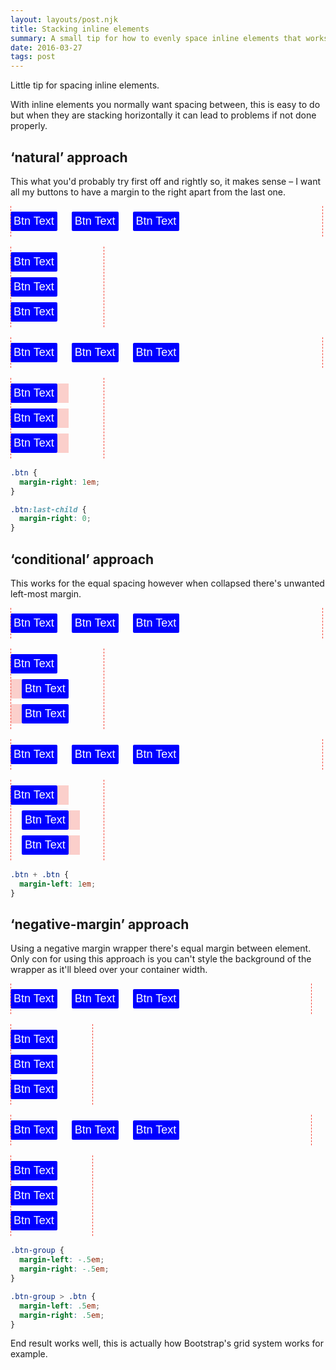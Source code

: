 ```yaml
---
layout: layouts/post.njk
title: Stacking inline elements
summary: A small tip for how to evenly space inline elements that works when wrapping
date: 2016-03-27
tags: post
---
```


<style>
.btn-group {
  margin-left: -.5em;
  margin-right: -.5em;
}

.btn-group > .btn {
  margin-left: .5em;
  margin-right: .5em;
}

.alternative-btn + .alternative-btn {
  margin-left: 1em;
}

.traditional-btn {
  margin-right: 1em;
}
.traditional-btn:last-child {
  margin-right: 0;
}

.btn {
  position: relative;
  box-sizing: border-box;
  display: inline-block;
  padding: 5px;
  margin-bottom: .5em;
  border-radius: 2px;
  background-color: blue;
  color: white;
  white-space: nowrap;
  font-family: sans-serif;
}

.demo-outline {
  overflow: hidden;
  position: relative;
  max-width: 500px;
  padding-top: .5em;
  margin-bottom: 1rem;
  font-size: 18px;
}

.demo-outline-truncated {
  max-width: 150px;
  white-space: normal;
}

.demo-outline:after {
  content: '';
  position: absolute;
  top: 0;
  right: 0;
  left: 0;
  bottom: 0;
  border-left: 1px dashed rgb(244, 67, 54);
  border-right: 1px dashed rgb(244, 67, 54);
}

.demo-outline.btn-group:after {
  right: .5em;
  left: .5em;
}

.demo-outline-truncated:not(.btn-group) .btn:before {
  content: '';
  position: absolute;
  top: 0;
  right: 100%;
  height: 100%;
  width: 1em;
  background-color: rgba(244, 67, 54, .25);
}

.text-right .btn:before {
  left: 100%;
  right: auto;
}
</style>  

Little tip for spacing inline elements.

With inline elements you normally want spacing between,
this is easy to do but when they are stacking horizontally
it can lead to problems if not done properly.

## ‘natural’ approach

This what you'd probably try first off and rightly so,
it makes sense –
I want all my buttons to have a margin to the right apart from the last one.

<div class="grid">
<div class="grid-col">
<div class="demo-outline">
<span class="traditional-btn btn">Btn Text</span>
<span class="traditional-btn btn">Btn Text</span>
<span class="traditional-btn btn">Btn Text</span>
</div>
<div class="demo-outline demo-outline-truncated">
<span class="traditional-btn btn">Btn Text</span>
<span class="traditional-btn btn">Btn Text</span>
<span class="traditional-btn btn">Btn Text</span>
</div>
</div>
<div class="grid-col">
<div class="demo-outline text-right">
<span class="traditional-btn btn">Btn Text</span>
<span class="traditional-btn btn">Btn Text</span>
<span class="traditional-btn btn">Btn Text</span>
</div>
<div class="demo-outline demo-outline-truncated text-right">
<span class="traditional-btn btn">Btn Text</span>
<span class="traditional-btn btn">Btn Text</span>
<span class="traditional-btn btn">Btn Text</span>
</div>
</div>
</div>

```css
.btn {
  margin-right: 1em;
}

.btn:last-child {
  margin-right: 0;
}
```


## ‘conditional’ approach

This works for the equal spacing however when collapsed there's unwanted left-most margin.

<div class="grid">
<div class="grid-col">
<div class="demo-outline">
<span class="alternative-btn btn">Btn Text</span>
<span class="alternative-btn btn">Btn Text</span>
<span class="alternative-btn btn">Btn Text</span>
</div>
<div class="demo-outline demo-outline-truncated">
<span class="alternative-btn btn">Btn Text</span>
<span class="alternative-btn btn">Btn Text</span>
<span class="alternative-btn btn">Btn Text</span>
</div>
</div>
<div class="grid-col">
<div class="demo-outline text-right">
<span class="alternative-btn btn">Btn Text</span>
<span class="alternative-btn btn">Btn Text</span>
<span class="alternative-btn btn">Btn Text</span>
</div>
<div class="demo-outline demo-outline-truncated text-right">
<span class="alternative-btn btn">Btn Text</span>
<span class="alternative-btn btn">Btn Text</span>
<span class="alternative-btn btn">Btn Text</span>
</div>
</div>
</div>

```css
.btn + .btn {
  margin-left: 1em;
}
```

## ‘negative-margin’ approach

Using a negative margin wrapper there's equal margin between element.
Only con for using this approach is you can't style the background of the wrapper
as it'll bleed over your container width.

<div class="grid">
<div class="grid-col">
<div class="demo-outline btn-group">
<span class="btn">Btn Text</span>
<span class="btn">Btn Text</span>
<span class="btn">Btn Text</span>
</div>
<div class="demo-outline demo-outline-truncated btn-group">
<span class="btn">Btn Text</span>
<span class="btn">Btn Text</span>
<span class="btn">Btn Text</span>
</div>
</div>
<div class="grid-col">
<div class="demo-outline btn-group text-right">
<span class="btn">Btn Text</span>
<span class="btn">Btn Text</span>
<span class="btn">Btn Text</span>
</div>
<div class="demo-outline demo-outline-truncated btn-group text-right">
<span class="btn">Btn Text</span>
<span class="btn">Btn Text</span>
<span class="btn">Btn Text</span>
</div>
</div>
</div>

```css
.btn-group {
  margin-left: -.5em;
  margin-right: -.5em;
}

.btn-group > .btn {
  margin-left: .5em;
  margin-right: .5em;
}
```

End result works well, this is actually how Bootstrap's grid system works
for example.
